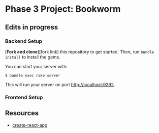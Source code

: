 # Phase 3 Project: Bookworm

## Edits in progress


### Backend Setup

[**Fork and clone**][fork link] this repository to get started. Then, run
`bundle install` to install the gems.

You can start your server with:

```console
$ bundle exec rake server
```

This will run your server on port
[http://localhost:9292](http://localhost:9292).

### Frontend Setup

## Resources

- [create-react-app][]

[create-react-app]: https://create-react-app.dev/docs/getting-started
